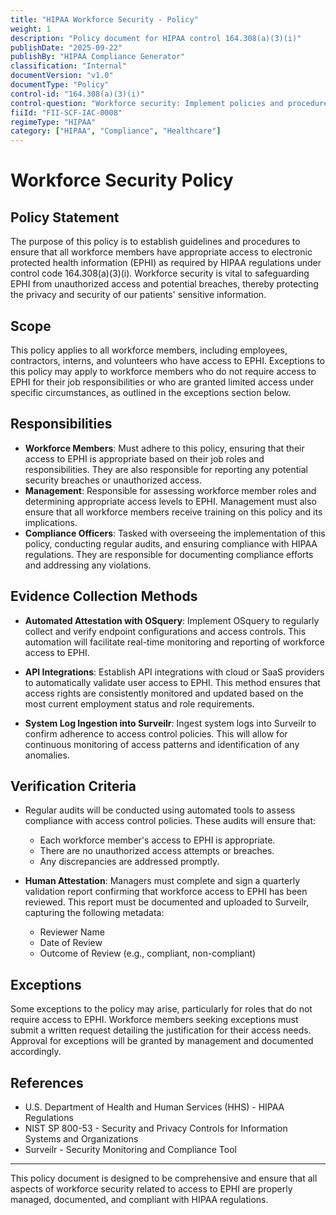 ```yaml
---
title: "HIPAA Workforce Security - Policy"
weight: 1
description: "Policy document for HIPAA control 164.308(a)(3)(i)"
publishDate: "2025-09-22"
publishBy: "HIPAA Compliance Generator"
classification: "Internal"
documentVersion: "v1.0"
documentType: "Policy"
control-id: "164.308(a)(3)(i)"
control-question: "Workforce security: Implement policies and procedures to ensure that all members of workforce have appropriate access to EPHI, as provided under paragraph (a)(4) of this section, and to prevent those workforce members who do not have access under paragraph (a)(4) of this section from obtaining access to electronic protected health information (EPHI)."
fiiId: "FII-SCF-IAC-0008"
regimeType: "HIPAA"
category: ["HIPAA", "Compliance", "Healthcare"]
---
```


# Workforce Security Policy 

## Policy Statement
The purpose of this policy is to establish guidelines and procedures to ensure that all workforce members have appropriate access to electronic protected health information (EPHI) as required by HIPAA regulations under control code 164.308(a)(3)(i). Workforce security is vital to safeguarding EPHI from unauthorized access and potential breaches, thereby protecting the privacy and security of our patients' sensitive information. 

## Scope
This policy applies to all workforce members, including employees, contractors, interns, and volunteers who have access to EPHI. Exceptions to this policy may apply to workforce members who do not require access to EPHI for their job responsibilities or who are granted limited access under specific circumstances, as outlined in the exceptions section below.

## Responsibilities
- **Workforce Members**: Must adhere to this policy, ensuring that their access to EPHI is appropriate based on their job roles and responsibilities. They are also responsible for reporting any potential security breaches or unauthorized access.
- **Management**: Responsible for assessing workforce member roles and determining appropriate access levels to EPHI. Management must also ensure that all workforce members receive training on this policy and its implications.
- **Compliance Officers**: Tasked with overseeing the implementation of this policy, conducting regular audits, and ensuring compliance with HIPAA regulations. They are responsible for documenting compliance efforts and addressing any violations.

## Evidence Collection Methods
- **Automated Attestation with OSquery**: Implement OSquery to regularly collect and verify endpoint configurations and access controls. This automation will facilitate real-time monitoring and reporting of workforce access to EPHI.
  
- **API Integrations**: Establish API integrations with cloud or SaaS providers to automatically validate user access to EPHI. This method ensures that access rights are consistently monitored and updated based on the most current employment status and role requirements.

- **System Log Ingestion into Surveilr**: Ingest system logs into Surveilr to confirm adherence to access control policies. This will allow for continuous monitoring of access patterns and identification of any anomalies.

## Verification Criteria
- Regular audits will be conducted using automated tools to assess compliance with access control policies. These audits will ensure that:
  - Each workforce member's access to EPHI is appropriate.
  - There are no unauthorized access attempts or breaches.
  - Any discrepancies are addressed promptly.

- **Human Attestation**: Managers must complete and sign a quarterly validation report confirming that workforce access to EPHI has been reviewed. This report must be documented and uploaded to Surveilr, capturing the following metadata:
  - Reviewer Name
  - Date of Review
  - Outcome of Review (e.g., compliant, non-compliant)

## Exceptions
Some exceptions to the policy may arise, particularly for roles that do not require access to EPHI. Workforce members seeking exceptions must submit a written request detailing the justification for their access needs. Approval for exceptions will be granted by management and documented accordingly.

## References
- U.S. Department of Health and Human Services (HHS) - HIPAA Regulations
- NIST SP 800-53 - Security and Privacy Controls for Information Systems and Organizations
- Surveilr - Security Monitoring and Compliance Tool

---

This policy document is designed to be comprehensive and ensure that all aspects of workforce security related to access to EPHI are properly managed, documented, and compliant with HIPAA regulations.